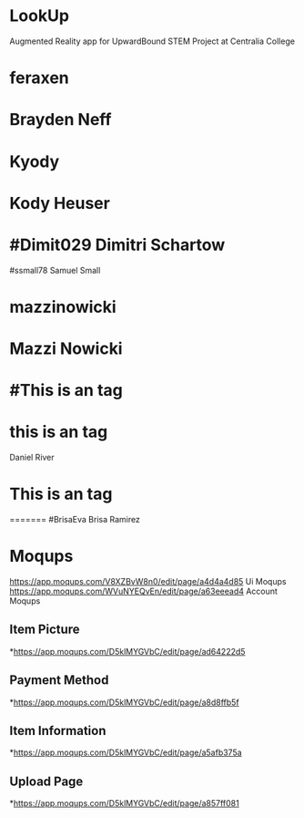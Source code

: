 # LookUp
Augmented Reality app for UpwardBound STEM Project at Centralia College

# feraxen
Brayden Neff
=======

# Kyody
Kody Heuser
=======

#Dimit029
Dimitri Schartow
=======

#ssmall78
Samuel Small
# mazzinowicki
Mazzi Nowicki
=======

#This is an <martensonjaden> tag
=======

# this is an <Danielrivera45> tag 
Daniel River

# This is an <Jamison11> tag
=======
#BrisaEva
Brisa Ramirez

# Moqups
https://app.moqups.com/V8XZBvW8n0/edit/page/a4d4a4d85 Ui Moqups
https://app.moqups.com/WVuNYEQvEn/edit/page/a63eeead4 Account Moqups

## Item Picture
*https://app.moqups.com/D5klMYGVbC/edit/page/ad64222d5
## Payment Method
*https://app.moqups.com/D5klMYGVbC/edit/page/a8d8ffb5f
## Item Information
*https://app.moqups.com/D5klMYGVbC/edit/page/a5afb375a
## Upload Page
*https://app.moqups.com/D5klMYGVbC/edit/page/a857ff081


